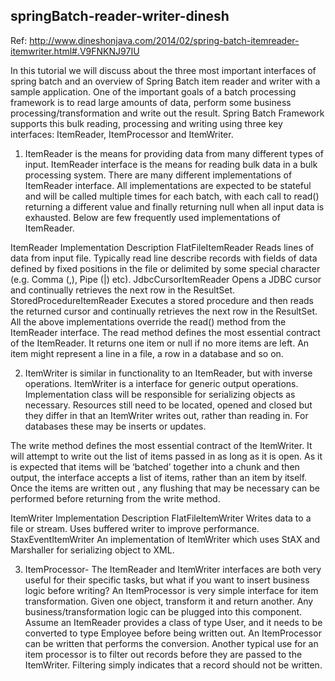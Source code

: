 springBatch-reader-writer-dinesh
--------------------------
Ref: http://www.dineshonjava.com/2014/02/spring-batch-itemreader-itemwriter.html#.V9FNKNJ97IU

In this tutorial we will discuss about the three most important interfaces of spring batch and an overview of Spring Batch item reader and writer with a sample application. One of the important goals of a batch processing framework is to read large amounts of data, perform some business processing/transformation and write out the result. Spring Batch Framework supports this bulk reading, processing and writing using three key interfaces: ItemReader, ItemProcessor and ItemWriter.

1. ItemReader is the means for providing data from many different types of input. ItemReader interface is the means for reading bulk data in a bulk processing system. There are many different implementations of ItemReader interface. All implementations are expected to be stateful and will be called multiple times for each batch, with each call to read() returning a different value and finally returning null when all input data is exhausted. Below are few frequently used implementations of ItemReader.


ItemReader Implementation	Description
FlatFileItemReader	Reads lines of data from input file. Typically read line describe records with fields of data defined by fixed positions in the file or delimited by some special character (e.g. Comma (,), Pipe (|) etc).
JdbcCursorItemReader	Opens a JDBC cursor and continually retrieves the next row in the ResultSet.
StoredProcedureItemReader	Executes a stored procedure and then reads the returned cursor and continually retrieves the next row in the ResultSet.
All the above implementations override the read() method from the ItemReader interface. The read method defines the most essential contract of the ItemReader. It returns one item or null if no more items are left. An item might represent a line in a file, a row in a database and so on.

2. ItemWriter is similar in functionality to an ItemReader, but with inverse operations. ItemWriter is a interface for generic output operations. Implementation class will be responsible for serializing objects as necessary. Resources still need to be located, opened and closed but they differ in that an ItemWriter writes out, rather than reading in. For databases these may be inserts or updates.

The write method defines the most essential contract of the ItemWriter. It will attempt to write out the list of items passed in as long as it is open. As it is expected that items will be ‘batched’ together into a chunk and then output, the interface accepts a list of items, rather than an item by itself. Once the items are written out , any flushing that may be necessary can be performed before returning from the write method. 


ItemWriter Implementation	Description
FlatFileItemWriter	Writes data to a file or stream. Uses buffered writer to improve performance.
StaxEventItemWriter	An implementation of ItemWriter which uses StAX and Marshaller for serializing object to XML.

3. ItemProcessor- The ItemReader and ItemWriter interfaces are both very useful for their specific tasks, but what if you want to insert business logic before writing? An ItemProcessor is very simple interface for item transformation. Given one object, transform it and return another. Any business/transformation logic can be plugged into this component. Assume an ItemReader provides a class of type User, and it needs to be converted to type Employee before being written out. An ItemProcessor can be written that performs the conversion. Another typical use for an item processor is to filter out records before they are passed to the ItemWriter. Filtering simply indicates that a record should not be written.